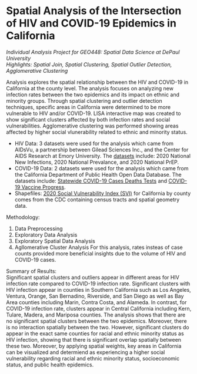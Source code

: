 # Spatial Analysis of the Intersection of HIV and COVID-19 Epidemics in California
<i> Individual Analysis Project for GEO448: Spatial Data Science at DePaul University </i><br>
<i>Highlights: Spatial Join, Spatial Clustering, Spatial Outlier Detection, Agglomerative Clustering </i><br>

Analysis explores the spatial relationship between the HIV and COVID-19 in California at the county level. The analysis focuses on analyzing new infection rates between the two epidemics and its impact on ethnic and minority groups. Through spatial clustering and outlier detection techniques, specific areas in California were determined to be more vulnerable to HIV and/or COVID-19. LISA interactive map was created to show significant clusters affected by both infection rates and social vulnerabilities. Agglomerative clustering was performed showing areas affected by higher social vlunerability related to ethnic and minority status.

- HIV Data: 3 datasets were used for the analysis which came from AIDsVu, a partnership between Gilead Sciences Inc., and the Center for AIDS Research at Emory University. The <a href="https://aidsvu.org/resources/#/datasets">datasets</a> include: 2020 National New Infections, 2020 National Prevalance, and 2020 National PrEP. <br>
- COVID-19 Data: 2 datasets were used for the analysis which came from the California Department of Public Health Open Data Database. The datasets include: <a href="https://data.ca.gov/dataset/covid-19-time-series-metrics-by-county-and-state">Statewide COVID-19 Cases Deaths Tests</a> and <a href="https://data.ca.gov/dataset/covid-19-vaccine-progress-dashboard-data">COVID-19 Vaccine Progress</a>. <br>
- Shapefiles: <a href="https://www.atsdr.cdc.gov/placeandhealth/svi/index.html">2020 Social Vulnerability Index (SVI)</a> for California by county comes from the CDC containing census tracts and spatial geometry data. 

Methodology:<br>
1. Data Preprocessing
2. Exploratory Data Analysis 
3. Exploratory Spatial Data Analysis 
4. Agllomerative Cluster Analysis 
For this analysis, rates insteas of case counts provided more beneficial insights due to the volume of HIV and COVID-19 cases. 

Summary of Results:<br>
Significant spatial clusters and outliers appear in different areas for HIV infection rate compared to COVID-19 infection rate. Significant clusters with HIV infection appear in counties in Southern California such as Los Angeles, Ventura, Orange, San Bernadino, Riverside, and San Diego as well as Bay Area counties including Marin, Contra Costa, and Alameda. In contrast, for COVID-19 infection rate, clusters appear in Central California including Kern, Tulare, Madera, and Mariposa counties. The analysis shows that there are no significant spatial clusters between the two epidemics. Moreover, there is no interaction spatially between the two. However, significant clusters do appear in the exact same counties for racial and ethnic minority status as HIV infection, showing that there is significant overlap spatially between these two. Moreover, by applying spatial weights, key areas in California can be visualized and determiend as experiencing a higher social vulnerability regarding racial and ethnic minority status, socioeconomic status, and public health epidemics.
